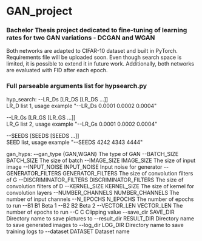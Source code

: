 # GAN_project

### Bachelor Thesis project dedicated to fine-tuning of learning rates for two GAN variations - DCGAN and WGAN

Both networks are adapted to CIFAR-10 dataset and built in PyTorch. Requirements file will be uploaded soon. Even though search space is limited, it is possible to extend it in future work. Additionally, both networks are evaluated with FID after each epoch.


### Full parseable arguments list for hypsearch.py

hyp_search:
  --LR_Ds [LR_DS [LR_DS ...]]<br/>
                        LR_D list 1, usage example "--LR_Ds 0.0001 0.0002
                        0.0004"
                        
  --LR_Gs [LR_GS [LR_GS ...]]<br/>
                        LR_G list 2, usage example "--LR_Gs 0.0001 0.0002
                        0.0004"
                        
  --SEEDS [SEEDS [SEEDS ...]]<br/>
                        SEED list, usage example "--SEEDS 4242 4343 4444"
                       

gan_hyps:
  --gan_type {GAN,WGAN}
                        The type of GAN
  --BATCH_SIZE BATCH_SIZE
                        The size of batch
  --IMAGE_SIZE IMAGE_SIZE
                        The size of input image
  --INPUT_NOISE INPUT_NOISE
                        Input noise for generator
  --GENERATOR_FILTERS GENERATOR_FILTERS
                        The size of convolution filters of G
  --DISCRIMINATOR_FILTERS DISCRIMINATOR_FILTERS
                        The size of convolution filters of D
  --KERNEL_SIZE KERNEL_SIZE
                        The size of kernel for convolution layers
  --NUMBER_CHANNELS NUMBER_CHANNELS
                        The number of input channels
  --N_EPOCHS N_EPOCHS   The number of epochs to run
  --B1 B1               Beta 1
  --B2 B2               Beta 2
  --VECTOR_LEN VECTOR_LEN
                        The number of epochs to run
  --C C                 Clipping value
  --save_dir SAVE_DIR   Directory name to save pictures to
  --result_dir RESULT_DIR
                        Directory name to save generated images to
  --log_dir LOG_DIR     Directory name to save training logs to
  --dataset DATASET     Dataset name

